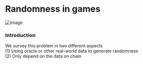 # Randomness in games
![image](https://github.com/EPJ-coding/bdaf-final/assets/124324882/3735d87c-d895-449b-a21e-f48451f50ae6)

### Introduction

We survey this problem in two different aspects  
(1) Using oracle or other real-world data to generate randomness  
(2) Only depend on the data on chain   

